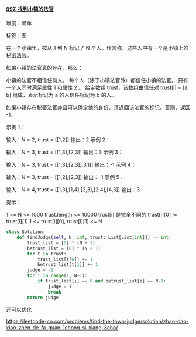 #### [997. 找到小镇的法官](https://leetcode-cn.com/problems/find-the-town-judge/)

难度：简单

标签：[图](../原理/图.md)

在一个小镇里，按从 1 到 N 标记了 N 个人。传言称，这些人中有一个是小镇上的秘密法官。

如果小镇的法官真的存在，那么：

小镇的法官不相信任何人。
每个人（除了小镇法官外）都信任小镇的法官。
只有一个人同时满足属性 1 和属性 2 。
给定数组 trust，该数组由信任对 trust[i] = [a, b] 组成，表示标记为 a 的人信任标记为 b 的人。

如果小镇存在秘密法官并且可以确定他的身份，请返回该法官的标记。否则，返回 -1。

 

示例 1：

输入：N = 2, trust = [[1,2]]
输出：2
示例 2：

输入：N = 3, trust = [[1,3],[2,3]]
输出：3
示例 3：

输入：N = 3, trust = [[1,3],[2,3],[3,1]]
输出：-1
示例 4：

输入：N = 3, trust = [[1,2],[2,3]]
输出：-1
示例 5：

输入：N = 4, trust = [[1,3],[1,4],[2,3],[2,4],[4,3]]
输出：3


提示：

1 <= N <= 1000
trust.length <= 10000
trust[i] 是完全不同的
trust\[i][0] != trust\[i][1]
1 <= trust\[i][0], trust\[i][1] <= N

```python
class Solution:
    def findJudge(self, N: int, trust: List[List[int]]) -> int:
        trust_list = [0] * (N + 1)
        betrust_list = [0] * (N + 1)
        for t in trust:
            trust_list[t[0]] += 1
            betrust_list[t[1]] += 1
        judge = -1
        for i in range(1, N+1):
            if trust_list[i] == 0 and betrust_list[i] == N-1:
                judge = i
                break
        return judge
```

还可以优化

https://leetcode-cn.com/problems/find-the-town-judge/solution/zhao-dao-xiao-zhen-de-fa-guan-1chong-si-xiang-3cho/

